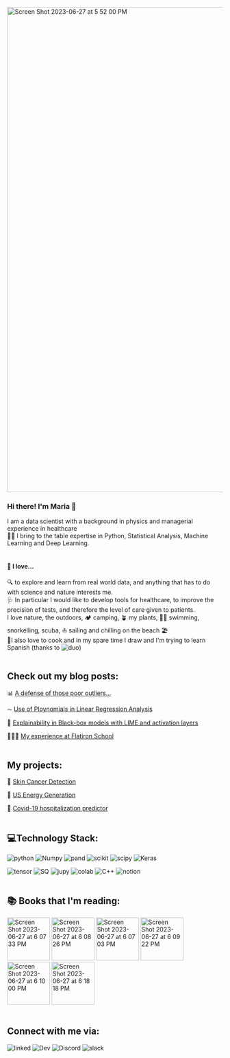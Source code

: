 <img width="1129" alt="Screen Shot 2023-06-27 at 5 52 00 PM" src="https://github.com/MNLKuzmin/MNLKuzmin/assets/103147944/1baf478b-8d29-41d8-aad1-4585965da603">

### Hi there! I'm Maria 👋
I am a data scientist with a background in physics and managerial experience in healthcare
<br>👩‍💻 I bring to the table expertise in Python, Statistical Analysis, Machine Learning and Deep Learning. 
<br>
<br>
 
#### 🧡 I love...
🔍 to explore and learn from real world data, and anything that has to do with science and nature interests me.
<br>🩺 In particular I would like to develop tools for healthcare, to improve the precision of tests, and therefore the level of care given to patients.
<br>I love nature, the outdoors, 🏕 camping, 🪴 my plants, 🤿🐠 swimming, snorkelling, scuba, ⛵️ sailing and chilling on the beach 🏖
<br>🍳I also love to cook and in my spare time I draw and I'm trying to learn Spanish
 (thanks to ![duo](https://img.shields.io/badge/Duolingo-58CC02?style=for-the-badge&logo=Duolingo&logoColor=white))
<br>
<br>
 
## Check out my blog posts:
📊 [A defense of those poor outliers...](https://dev.to/mnlkuzmin/a-defense-of-those-poor-outliers-4a8d)

⏦ [Use of Ploynomials in Linear Regression Analysis](https://dev.to/mnlkuzmin/use-of-polynomials-in-linear-regression-analysis-extension-to-linear-models-2636)

🔬 [Explainability in Black-box models with LIME and activation layers](https://dev.to/mnlkuzmin/skin-cancer-detection-with-convolutional-neural-networks-3mh1)

👩🏼‍🎓 [My experience at Flatiron School](https://dev.to/mnlkuzmin/my-experience-at-flatiron-school-4gj)
<br>
<br>

## My projects:

🔬 [Skin Cancer Detection](https://github.com/MNLKuzmin/SkinCancerDetection)

🔋 [US Energy Generation](https://github.com/MNLKuzmin/USEnergy_Generation)

🦠 [Covid-19 hospitalization predictor](https://github.com/MNLKuzmin/Covid-19-Hospitalization-Predictor)
<br>
<br>

## 💻Technology Stack:

![python](	https://img.shields.io/badge/Python-FFD43B?style=for-the-badge&logo=python&logoColor=blue)
![Numpy](https://img.shields.io/badge/Numpy-777BB4?style=for-the-badge&logo=numpy&logoColor=white)
![pand](https://img.shields.io/badge/Pandas-2C2D72?style=for-the-badge&logo=pandas&logoColor=white)
![scikit](https://img.shields.io/badge/scikit_learn-F7931E?style=for-the-badge&logo=scikit-learn&logoColor=white)
![scipy](https://img.shields.io/badge/SciPy-654FF0?style=for-the-badge&logo=SciPy&logoColor=white)
![Keras](https://img.shields.io/badge/Keras-D00000?style=for-the-badge&logo=Keras&logoColor=white)

![tensor](https://img.shields.io/badge/TensorFlow-FF6F00?style=for-the-badge&logo=TensorFlow&logoColor=white)
![SQ](https://img.shields.io/badge/SQLite-07405E?style=for-the-badge&logo=sqlite&logoColor=white)
![jupy](https://img.shields.io/badge/Jupyter-F37626.svg?&style=for-the-badge&logo=Jupyter&logoColor=white)
![colab](https://img.shields.io/badge/Colab-F9AB00?style=for-the-badge&logo=googlecolab&color=525252)
![C++](https://img.shields.io/badge/C%2B%2B-00599C?style=for-the-badge&logo=c%2B%2B&logoColor=white)
![notion](https://img.shields.io/badge/Notion-000000?style=for-the-badge&logo=notion&logoColor=white)
<br>
<br>

## 📚 Books that I'm reading:

<img width="100" alt="Screen Shot 2023-06-27 at 6 07 33 PM" src="https://github.com/MNLKuzmin/MNLKuzmin/assets/103147944/76831f54-3488-42b3-be28-0311a371b1f2">
<img width="100" alt="Screen Shot 2023-06-27 at 6 08 26 PM" src="https://github.com/MNLKuzmin/MNLKuzmin/assets/103147944/7e3e0a0a-b2d4-4adb-a6cd-3db9d1f44b40">
<img width="100" alt="Screen Shot 2023-06-27 at 6 07 03 PM" src="https://github.com/MNLKuzmin/MNLKuzmin/assets/103147944/35263eb6-03a9-4cc1-a136-83fd815031a8">
<img width="100" alt="Screen Shot 2023-06-27 at 6 09 22 PM" src="https://github.com/MNLKuzmin/MNLKuzmin/assets/103147944/b8071040-5cb8-477c-bb50-6cea9ae59cec">
<img width="100" alt="Screen Shot 2023-06-27 at 6 10 00 PM" src="https://github.com/MNLKuzmin/MNLKuzmin/assets/103147944/cb5cfbdd-e031-4e0a-9d6f-1ffa80d5a2c2">
<img width="100" alt="Screen Shot 2023-06-27 at 6 18 18 PM" src="https://github.com/MNLKuzmin/MNLKuzmin/assets/103147944/8882de04-5713-47c3-a1e5-9094fffe1837">
<br>
<br>

## Connect with me via:

![linked](https://img.shields.io/badge/LinkedIn-0077B5?style=for-the-badge&logo=linkedin&logoColor=white)
![Dev](https://img.shields.io/badge/dev.to-0A0A0A?style=for-the-badge&logo=devdotto&logoColor=white)
![Discord](https://img.shields.io/badge/Discord-5865F2?style=for-the-badge&logo=discord&logoColor=white)
![slack](https://img.shields.io/badge/Slack-4A154B?style=for-the-badge&logo=slack&logoColor=white)
 
<!--
**MNLKuzmin/MNLKuzmin** is a ✨ _special_ ✨ repository because its `README.md` (this file) appears on your GitHub profile.

Here are some ideas to get you started:

- 🔭 I’m currently working on ...
- 🌱 I’m currently learning ...
- 👯 I’m looking to collaborate on ...
- 🤔 I’m looking for help with ...
- 💬 Ask me about ...
- 📫 How to reach me: ...
- 😄 Pronouns: ...
- ⚡ Fun fact: ...
-->
